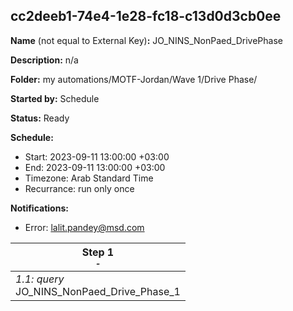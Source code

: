 ## cc2deeb1-74e4-1e28-fc18-c13d0d3cb0ee

**Name** (not equal to External Key)**:** JO_NINS_NonPaed_DrivePhase

**Description:** n/a

**Folder:** my automations/MOTF-Jordan/Wave 1/Drive Phase/

**Started by:** Schedule

**Status:** Ready

**Schedule:**

* Start: 2023-09-11 13:00:00 +03:00
* End: 2023-09-11 13:00:00 +03:00
* Timezone: Arab Standard Time
* Recurrance: run only once

**Notifications:**

* Error: lalit.pandey@msd.com

| Step 1<br>_<small>-</small>_ |
| --- |
| _1.1: query_<br>JO_NINS_NonPaed_Drive_Phase_1 |
